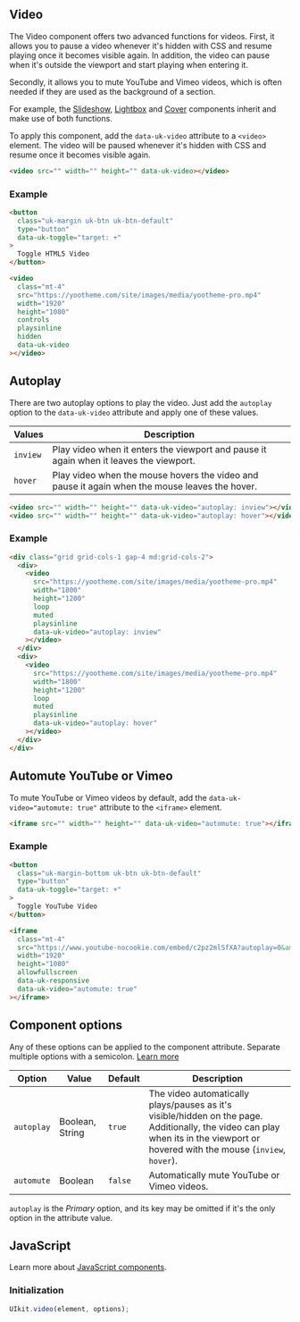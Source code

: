 ## Video

The Video component offers two advanced functions for videos. First, it allows you to pause a video whenever it's hidden with CSS and resume playing once it becomes visible again. In addition, the video can pause when it's outside the viewport and start playing when entering it.

Secondly, it allows you to mute YouTube and Vimeo videos, which is often needed if they are used as the background of a section.

For example, the [Slideshow](https://franken-ui.dev/docs/2.1/slideshow#videos), [Lightbox](https://franken-ui.dev/docs/2.1/lightbox#content-sources) and [Cover](https://franken-ui.dev/docs/2.1/cover#video) components inherit and make use of both functions.

To apply this component, add the `data-uk-video` attribute to a `<video>` element. The video will be paused whenever it's hidden with CSS and resume once it becomes visible again.

```html
<video src="" width="" height="" data-uk-video></video>
```

### Example

```html
<button
  class="uk-margin uk-btn uk-btn-default"
  type="button"
  data-uk-toggle="target: +"
>
  Toggle HTML5 Video
</button>

<video
  class="mt-4"
  src="https://yootheme.com/site/images/media/yootheme-pro.mp4"
  width="1920"
  height="1080"
  controls
  playsinline
  hidden
  data-uk-video
></video>
```

## Autoplay

There are two autoplay options to play the video. Just add the `autoplay` option to the `data-uk-video` attribute and apply one of these values.

| Values   | Description                                                                                    |
| -------- | ---------------------------------------------------------------------------------------------- |
| `inview` | Play video when it enters the viewport and pause it again when it leaves the viewport.         |
| `hover`  | Play video when the mouse hovers the video and pause it again when the mouse leaves the hover. |

```html
<video src="" width="" height="" data-uk-video="autoplay: inview"></video>
<video src="" width="" height="" data-uk-video="autoplay: hover"></video>
```

### Example

```html
<div class="grid grid-cols-1 gap-4 md:grid-cols-2">
  <div>
    <video
      src="https://yootheme.com/site/images/media/yootheme-pro.mp4"
      width="1800"
      height="1200"
      loop
      muted
      playsinline
      data-uk-video="autoplay: inview"
    ></video>
  </div>
  <div>
    <video
      src="https://yootheme.com/site/images/media/yootheme-pro.mp4"
      width="1800"
      height="1200"
      loop
      muted
      playsinline
      data-uk-video="autoplay: hover"
    ></video>
  </div>
</div>
```

## Automute YouTube or Vimeo

To mute YouTube or Vimeo videos by default, add the `data-uk-video="automute: true"` attribute to the `<iframe>` element.

```html
<iframe src="" width="" height="" data-uk-video="automute: true"></iframe>
```

### Example

```html
<button
  class="uk-margin-bottom uk-btn uk-btn-default"
  type="button"
  data-uk-toggle="target: +"
>
  Toggle YouTube Video
</button>

<iframe
  class="mt-4"
  src="https://www.youtube-nocookie.com/embed/c2pz2mlSfXA?autoplay=0&amp;showinfo=0&amp;rel=0&amp;modestbranding=1&amp;playsinline=1"
  width="1920"
  height="1080"
  allowfullscreen
  data-uk-responsive
  data-uk-video="automute: true"
></iframe>
```

## Component options

Any of these options can be applied to the component attribute. Separate multiple options with a semicolon. [Learn more](https://franken-ui.dev/docs/2.1/javascript#component-configuration)

| Option     | Value           | Default | Description                                                                                                                                                                       |
| ---------- | --------------- | ------- | --------------------------------------------------------------------------------------------------------------------------------------------------------------------------------- |
| `autoplay` | Boolean, String | `true`  | The video automatically plays/pauses as it's visible/hidden on the page. Additionally, the video can play when its in the viewport or hovered with the mouse (`inview`, `hover`). |
| `automute` | Boolean         | `false` | Automatically mute YouTube or Vimeo videos.                                                                                                                                       |

`autoplay` is the _Primary_ option, and its key may be omitted if it's the only option in the attribute value.

## JavaScript

Learn more about [JavaScript components](https://franken-ui.dev/docs/2.1/javascript#programmatic-use).

### Initialization

```js
UIkit.video(element, options);
```
